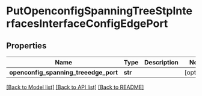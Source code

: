 # PutOpenconfigSpanningTreeStpInterfacesInterfaceConfigEdgePort

## Properties
Name | Type | Description | Notes
------------ | ------------- | ------------- | -------------
**openconfig_spanning_treeedge_port** | **str** |  | [optional] 

[[Back to Model list]](../README.md#documentation-for-models) [[Back to API list]](../README.md#documentation-for-api-endpoints) [[Back to README]](../README.md)


